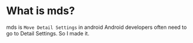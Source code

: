 # What is mds?

mds is `Move Detail Settings` in android
Android developers often need to go to Detail Settings. So I made it.
